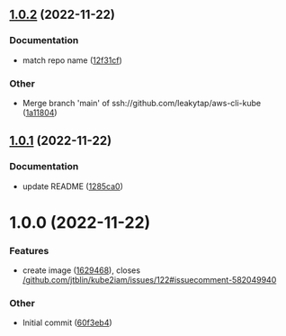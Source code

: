 ## [1.0.2](https://github.com/leakytap/aws-cli-kube/compare/v1.0.1...v1.0.2) (2022-11-22)

### Documentation

- match repo name ([12f31cf](https://github.com/leakytap/aws-cli-kube/commit/12f31cfc01a9891f5f6d549fde2afdc99b76a63c))

### Other

- Merge branch 'main' of ssh://github.com/leakytap/aws-cli-kube ([1a11804](https://github.com/leakytap/aws-cli-kube/commit/1a11804b05fda8248f60dc6723e2d9bfa4ebd945))

## [1.0.1](https://github.com/leakytap/aws-cli-kube/compare/v1.0.0...v1.0.1) (2022-11-22)

### Documentation

- update README ([1285ca0](https://github.com/leakytap/aws-cli-kube/commit/1285ca0bf44fb9cbcc0d9fe5a2ad2f56f5aa18e7))

# 1.0.0 (2022-11-22)

### Features

- create image ([1629468](https://github.com/leakytap/aws-cli-kube/commit/16294689763ca6d4f3b4b94f4b5aca2bc11bd783)), closes [/github.com/jtblin/kube2iam/issues/122#issuecomment-582049940](https://github.com//github.com/jtblin/kube2iam/issues/122/issues/issuecomment-582049940)

### Other

- Initial commit ([60f3eb4](https://github.com/leakytap/aws-cli-kube/commit/60f3eb4a07585bc7ce035754ca7c48f423d792a1))
